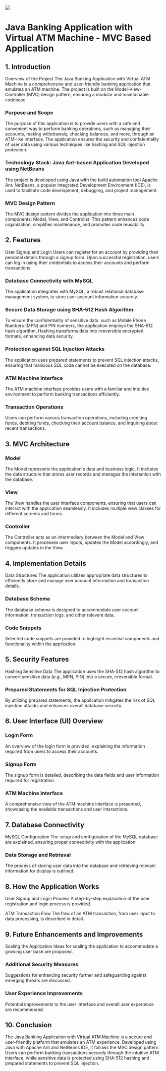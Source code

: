 
![](https://github.com/HusnainNaeem/JavaBankApplication-VirtualATM/assets/134217312/8b39a32f-26e8-44f9-bf71-4d4fcdd68dce)


# Java Banking Application with Virtual ATM Machine - MVC Based Application

## **1. Introduction**
Overview of the Project
The Java Banking Application with Virtual ATM Machine is a comprehensive and user-friendly banking application that emulates an ATM machine. The project is built on the Model-View-Controller (MVC) design pattern, ensuring a modular and maintainable codebase.

### Purpose and Scope
The purpose of this application is to provide users with a safe and convenient way to perform banking operations, such as managing their accounts, making withdrawals, checking balances, and more, through an ATM-like interface. The application ensures the security and confidentiality of user data using various techniques like hashing and SQL injection protection.

### Technology Stack: Java Ant-based Application Developed using NetBeans
The project is developed using Java with the build automation tool Apache Ant. NetBeans, a popular Integrated Development Environment (IDE), is used to facilitate code development, debugging, and project management.

### MVC Design Pattern
The MVC design pattern divides the application into three main components: Model, View, and Controller. This pattern enhances code organization, simplifies maintenance, and promotes code reusability.

## **2. Features**
User Signup and Login
Users can register for an account by providing their personal details through a signup form. Upon successful registration, users can log in using their credentials to access their accounts and perform transactions.

### Database Connectivity with MySQL
The application integrates with MySQL, a robust relational database management system, to store user account information securely.

### Secure Data Storage using SHA-512 Hash Algorithm
To ensure the confidentiality of sensitive data, such as Mobile Phone Numbers (MPN) and PIN numbers, the application employs the SHA-512 hash algorithm. Hashing transforms data into irreversible encrypted formats, enhancing data security.

### Protection against SQL Injection Attacks
The application uses prepared statements to prevent SQL injection attacks, ensuring that malicious SQL code cannot be executed on the database.

### ATM Machine Interface
The ATM machine interface provides users with a familiar and intuitive environment to perform banking transactions efficiently.

### Transaction Operations
Users can perform various transaction operations, including crediting funds, debiting funds, checking their account balance, and inquiring about recent transactions.

## 3. **MVC Architecture**
### Model
The Model represents the application's data and business logic. It includes the data structure that stores user records and manages the interaction with the database.

### View
The View handles the user interface components, ensuring that users can interact with the application seamlessly. It includes multiple view classes for different screens and forms.

### Controller
The Controller acts as an intermediary between the Model and View components. It processes user inputs, updates the Model accordingly, and triggers updates in the View.

## **4. Implementation Details**
Data Structures
The application utilizes appropriate data structures to efficiently store and manage user account information and transaction details.

### Database Schema
The database schema is designed to accommodate user account information, transaction logs, and other relevant data.

### Code Snippets
Selected code snippets are provided to highlight essential components and functionality within the application.

## **5. Security Features**
Hashing Sensitive Data
The application uses the SHA-512 hash algorithm to convert sensitive data (e.g., MPN, PIN) into a secure, irreversible format.

### Prepared Statements for SQL Injection Protection
By utilizing prepared statements, the application mitigates the risk of SQL injection attacks and enhances overall database security.

## **6. User Interface (UI) Overview**
### Login Form
An overview of the login form is provided, explaining the information required from users to access their accounts.

### Signup Form
The signup form is detailed, describing the data fields and user information required for registration.

### ATM Machine Interface
A comprehensive view of the ATM machine interface is presented, showcasing the available transactions and user interactions.

## **7. Database Connectivity**
MySQL Configuration
The setup and configuration of the MySQL database are explained, ensuring proper connectivity with the application.

### Data Storage and Retrieval
The process of storing user data into the database and retrieving relevant information for display is outlined.

## **8. How the Application Works**
User Signup and Login Process
A step-by-step explanation of the user registration and login process is provided.

ATM Transaction Flow
The flow of an ATM transaction, from user input to data processing, is described in detail.

## **9. Future Enhancements and Improvements**
Scaling the Application
Ideas for scaling the application to accommodate a growing user base are proposed.

### Additional Security Measures
Suggestions for enhancing security further and safeguarding against emerging threats are discussed.

### User Experience Improvements
Potential improvements to the user interface and overall user experience are recommended.

## **10. Conclusion**
The Java Banking Application with Virtual ATM Machine is a secure and user-friendly platform that emulates an ATM experience. Developed using Java with Apache Ant and NetBeans IDE, it follows the MVC design pattern. Users can perform banking transactions securely through the intuitive ATM interface, while sensitive data is protected using SHA-512 hashing and prepared statements to prevent SQL injection.

